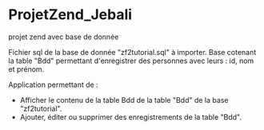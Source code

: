 ProjetZend_Jebali
=================

projet zend avec base de donnée  

Fichier sql de la base de donnée "zf2tutorial.sql" à importer.
Base cotenant la table "Bdd" permettant d'enregistrer des personnes avec leurs : id, nom et prénom. 

Application permettant de :

- Afficher le contenu de la table Bdd de la table "Bdd" de la base "zf2tutorial".
- Ajouter, éditer ou supprimer des enregistrements de la table "Bdd". 
